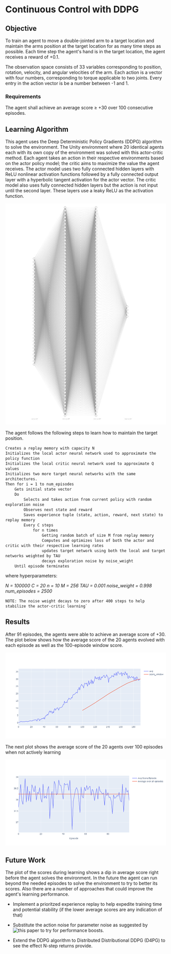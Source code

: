 # Continuous Control with DDPG

## Objective

To train an agent to move a double-jointed arm to a target location and maintain the arms position at the target location for as many time steps as possible. Each time step the agent's hand is in the target location, the agent receives a reward of +0.1.

The observation space consists of 33 variables corresponding to position, rotation, velocity, and angular velocities of the arm. Each action is a vector with four numbers, corresponding to torque applicable to two joints. Every entry in the action vector is be a number between -1 and 1.

### Requirements

The agent shall achieve an average score ≥ +30 over 100 consecutive episodes.

## Learning Algorithm

This agent uses the Deep Deterministic Policy Gradients (DDPG) algorithm to solve the environment. The Unity environment where 20 identical agents each with its own copy of the environment was solved with this actor-critic method. Each agent takes an action in their respective environments based on the actor policy model; the critic aims to maximize the value the agent receives. The actor model uses two fully connected hidden layers with ReLU nonlinear activation functions followed by a fully connected output layer with a hyperbolic tangent activation for the actor vector. The critic model also uses fully connected hidden layers but the action is not input until the second layer. These layers use a leaky ReLU as the activation function.

![Model Architecture](assets/nn_svg.jpg)

The agent follows the following steps to learn how to maintain the target position.

    Creates a replay memory with capacity N
    Initializes the local actor neural network used to approximate the policy function
    Initializes the local critic neural network used to approximate Q values
    Initializes two more target neural networks with the same architectures.
    Then for i = 1 to num_episodes
        Gets initial state vector
        Do
            Selects and takes action from current policy with random exploration noise
            Observes next state and reward
            Saves experience tuple (state, action, reward, next state) to replay memory
            Every C steps
                for n times
                    Getting random batch of size M from replay memory
                    Computes and optimizes loss of both the actor and critic with their respective learning rates
                    updates target network using both the local and target networks weighted by TAU
                    decays exploration noise by noise_weight
        Until episode terminates

where hyperparameters:

*N = 100000*
*C = 20*
*n = 10*
*M = 256*
*TAU = 0.001*
*noise_weight = 0.998*
*num_episodes = 2500*

```
NOTE: The noise weight decays to zero after 400 steps to help stabilize the actor-critic learning`
```

## Results

After 91 episodes, the agents were able to achieve an average score of +30. The plot below shows how the average score of the 20 agents evolved with each episode as well as the 100-episode window score.

![Episode Scores](assets/episodescores.png)

The next plot shows the average score of the 20 agents over 100 episodes when not actively learning

![Test Scores](assets/testscores.png)

## Future Work

The plot of the scores during learning shows a dip in average score right before the agent solves the environment. In the future the agent can run beyond the needed episodes to solve the environment to try to better its scores. Also there are a number of approaches that could improve the agent's learning performance.

+ Implement a prioritzed experience replay to help expedite training time and potential stability (if the lower average scores are any indication of that)

+ Substitute the action noise for parameter noise as suggested by ![this paper](https://arxiv.org/abs/1706.01905) to try for performance boosts.

+ Extend the DDPG algorithm to Distributed Distributional DDPG (D4PG) to see the effect N-step returns provide.